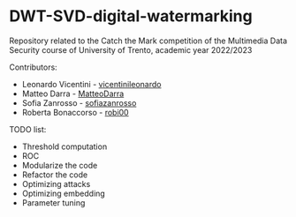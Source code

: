 # DWT-SVD-digital-watermarking
Repository related to the Catch the Mark competition of the Multimedia Data Security course of University of Trento, academic year 2022/2023

Contributors:
+ Leonardo Vicentini - [vicentinileonardo](https://github.com/vicentinileonardo)
+ Matteo Darra - [MatteoDarra](https://github.com/MatteoDarra)
+ Sofia Zanrosso - [sofiazanrosso](https://github.com/sofiazanrosso)
+ Roberta Bonaccorso - [robi00](https://github.com/robi00)

TODO list:
+ Threshold computation
+ ROC
+ Modularize the code
+ Refactor the code
+ Optimizing attacks
+ Optimizing embedding
+ Parameter tuning